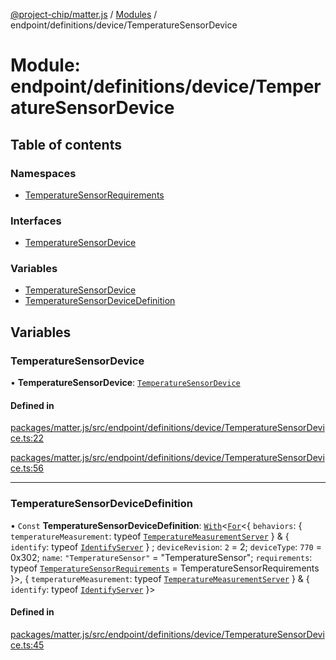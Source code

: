 [@project-chip/matter.js](../README.md) / [Modules](../modules.md) / endpoint/definitions/device/TemperatureSensorDevice

# Module: endpoint/definitions/device/TemperatureSensorDevice

## Table of contents

### Namespaces

- [TemperatureSensorRequirements](endpoint_definitions_device_TemperatureSensorDevice.TemperatureSensorRequirements.md)

### Interfaces

- [TemperatureSensorDevice](../interfaces/endpoint_definitions_device_TemperatureSensorDevice.TemperatureSensorDevice.md)

### Variables

- [TemperatureSensorDevice](endpoint_definitions_device_TemperatureSensorDevice.md#temperaturesensordevice)
- [TemperatureSensorDeviceDefinition](endpoint_definitions_device_TemperatureSensorDevice.md#temperaturesensordevicedefinition)

## Variables

### TemperatureSensorDevice

• **TemperatureSensorDevice**: [`TemperatureSensorDevice`](../interfaces/endpoint_definitions_device_TemperatureSensorDevice.TemperatureSensorDevice.md)

#### Defined in

[packages/matter.js/src/endpoint/definitions/device/TemperatureSensorDevice.ts:22](https://github.com/project-chip/matter.js/blob/2d9f2165d2672864fda3496a6d0d5f93597f82c6/packages/matter.js/src/endpoint/definitions/device/TemperatureSensorDevice.ts#L22)

[packages/matter.js/src/endpoint/definitions/device/TemperatureSensorDevice.ts:56](https://github.com/project-chip/matter.js/blob/2d9f2165d2672864fda3496a6d0d5f93597f82c6/packages/matter.js/src/endpoint/definitions/device/TemperatureSensorDevice.ts#L56)

___

### TemperatureSensorDeviceDefinition

• `Const` **TemperatureSensorDeviceDefinition**: [`With`](node_export._internal_.md#with)\<[`For`](behavior_cluster_export._internal_.EndpointType.md#for)\<\{ `behaviors`: \{ `temperatureMeasurement`: typeof [`TemperatureMeasurementServer`](../classes/behavior_definitions_temperature_measurement_export.TemperatureMeasurementServer.md)  } & \{ `identify`: typeof [`IdentifyServer`](behavior_definitions_identify_export.IdentifyServer.md)  } ; `deviceRevision`: ``2`` = 2; `deviceType`: ``770`` = 0x302; `name`: ``"TemperatureSensor"`` = "TemperatureSensor"; `requirements`: typeof [`TemperatureSensorRequirements`](endpoint_definitions_device_TemperatureSensorDevice.TemperatureSensorRequirements.md) = TemperatureSensorRequirements }\>, \{ `temperatureMeasurement`: typeof [`TemperatureMeasurementServer`](../classes/behavior_definitions_temperature_measurement_export.TemperatureMeasurementServer.md)  } & \{ `identify`: typeof [`IdentifyServer`](behavior_definitions_identify_export.IdentifyServer.md)  }\>

#### Defined in

[packages/matter.js/src/endpoint/definitions/device/TemperatureSensorDevice.ts:45](https://github.com/project-chip/matter.js/blob/2d9f2165d2672864fda3496a6d0d5f93597f82c6/packages/matter.js/src/endpoint/definitions/device/TemperatureSensorDevice.ts#L45)
